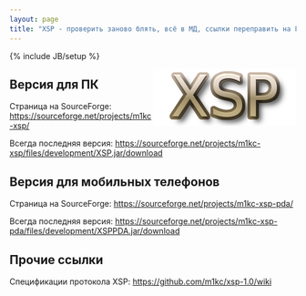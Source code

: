 ```yaml
---
layout: page
title: "XSP - проверить заново блять, всё в МД, ссылки переправить на ГХ, щётчики блеать"
---
```

{% include JB/setup %}

<img src="/assets/img/xsp.png" align="right" />

## Версия для ПК

Страница на SourceForge: https://sourceforge.net/projects/m1kc-xsp/

Всегда последняя версия: https://sourceforge.net/projects/m1kc-xsp/files/development/XSP.jar/download

## Версия для мобильных телефонов

Страница на SourceForge: https://sourceforge.net/projects/m1kc-xsp-pda/

Всегда последняя версия: https://sourceforge.net/projects/m1kc-xsp-pda/files/development/XSPPDA.jar/download

## Прочие ссылки

Спецификации протокола XSP: https://github.com/m1kc/xsp-1.0/wiki
